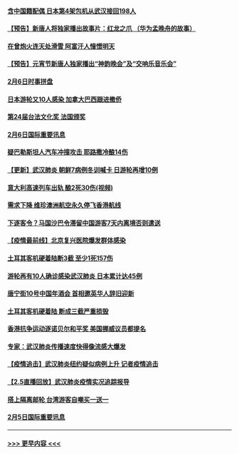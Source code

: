 #### [含中国籍配偶 日本第4架包机从武汉接回198人](../pages/prog202/a102771472.md?t=02071244) 
#### [【预告】新唐人将独家播出故事片：红龙之爪 （华为孟晚舟的故事）](../pages/prog202/a102767728.md?t=02071244) 
#### [在曾炮火连天处滑雪 阿富汗人憧憬明天](../pages/prog202/a102771290.md?t=02071244) 
#### [【预告】元宵节新唐人独家播出“神韵晚会”及“交响乐音乐会”](../pages/prog202/a102767674.md?t=02071244) 
#### [2月6日时事拼盘](../pages/prog202/a102771225.md?t=02071244) 
#### [日本游轮又10人感染 加拿大巴西跟进撤侨](../pages/prog202/a102771084.md?t=02071244) 
#### [第24届台法文化奖 法国颁奖](../pages/prog202/a102771032.md?t=02071244) 
#### [2月6日国际重要讯息](../pages/prog202/a102770794.md?t=02071244) 
#### [疑巴勒斯坦人汽车冲撞攻击 耶路撒冷酿14伤](../pages/prog202/a102770586.md?t=02071244) 
#### [【更新】武汉肺炎 朝鲜7病例冬训喊卡 日游轮再增10例](../pages/prog202/a102770740.md?t=02071244) 
#### [意大利高速列车出轨 酿2死30伤(视频)](../pages/prog202/a102770762.md?t=02071244) 
#### [需求下降 维珍澳洲航空永久停飞香港航线](../pages/prog202/a102770751.md?t=02071244) 
#### [下逐客令？马国沙巴令滞留中国游客7天内离境否则遣送](../pages/prog202/a102770640.md?t=02071244) 
#### [【疫情最前线】北京复兴医院爆发群体感染](../pages/prog202/a102770602.md?t=02071244) 
#### [土耳其客机硬着陆断3截 至少1死157伤](../pages/prog202/a102770508.md?t=02071244) 
#### [游轮再有10人确诊感染武汉肺炎 日本累计达45例](../pages/prog202/a102770476.md?t=02071244) 
#### [唐宁街10号中国年酒会 首相邀英华人辞旧迎新](../pages/prog202/a102770458.md?t=02071244) 
#### [土耳其客机硬着陆 断成三截严重损毁](../pages/prog202/a102770239.md?t=02071244) 
#### [香港抗争运动逐诺贝尔和平奖 美国挪威议员都提名](../pages/prog202/a102770390.md?t=02071244) 
#### [专家：武汉肺炎传播速度快得像流感大爆发](../pages/prog202/a102770132.md?t=02071244) 
#### [【疫情追击】武汉肺炎纽约疑似病例上升 记者疫情追击](../pages/prog202/a102770000.md?t=02071244) 
#### [【2.5直播回放】武汉肺炎疫情实况追踪报导](../pages/prog202/a102769913.md?t=02071244) 
#### [搭上隔离邮轮 台湾游客自嘲买一送一](../pages/prog202/a102769845.md?t=02071244) 
#### [2月5日国际重要讯息](../pages/prog202/a102769821.md?t=02071244) 

----
#### [ >>> 更早内容 <<< ](../indexes/prog202-earlier.md)
